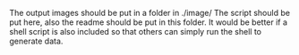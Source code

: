 The output images should be put in a folder in ./image/
The script should be put here, also the readme should be put in this folder.
It would be better if a shell script is also included so that others can simply run the shell to generate data. 

